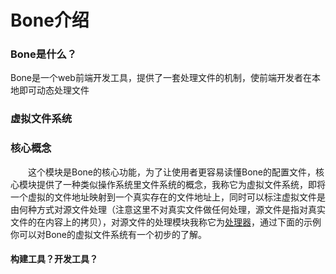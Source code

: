 Bone介绍
=======

### Bone是什么？

Bone是一个web前端开发工具，提供了一套处理文件的机制，使前端开发者在本地即可动态处理文件

### 虚拟文件系统



### 核心概念

　　这个模块是Bone的核心功能，为了让使用者更容易读懂Bone的配置文件，核心模块提供了一种类似操作系统里文件系统的概念，我称它为虚拟文件系统，即将一个虚拟的文件地址映射到一个真实存在的文件地址上，同时可以标注虚拟文件是由何种方式对源文件处理（注意这里不对真实文件做任何处理，源文件是指对真实文件的在内容上的拷贝），对源文件的处理模块我称它为[处理器](http://localhost:8000/docs/plugins.html)，通过下面的示例你可以对Bone的虚拟文件系统有一个初步的了解。

#### 构建工具？开发工具？